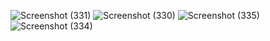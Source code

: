 ![Screenshot (331)](https://github.com/user-attachments/assets/6aba62b1-9e46-483a-bfd2-4289639c7651)
![Screenshot (330)](https://github.com/user-attachments/assets/366f4002-4ff0-4047-aeb3-206907359670)
![Screenshot (335)](https://github.com/user-attachments/assets/ffb68d33-5294-4ea1-9f8f-11347d916517)
![Screenshot (334)](https://github.com/user-attachments/assets/b5ae3930-9211-4ba5-ad23-c3e1e9706007)
